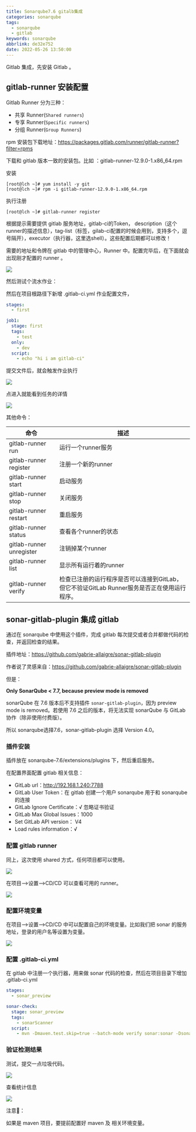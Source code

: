 ```yaml
---
title: Sonarqube7.6 gitalb集成
categories: sonarqube
tags:
  - sonarqube
  - gitlab
keywords: sonarqube
abbrlink: de32e752
date: 2022-05-26 13:50:00
---
```

Gitlab 集成，先安装 Gitlab 。



## gitlab-runner 安装配置

Gitlab Runner 分为三种：

- 共享 Runner(`Shared runners`)
- 专享 Runner(`Specific runners`)
- 分组 Runner(`Group Runners`)

rpm 安装包下载地址：https://packages.gitlab.com/runner/gitlab-runner?filter=rpms

下载和  gitlab 版本一致的安装包。比如 ：gitlab-runner-12.9.0-1.x86_64.rpm

安装

```shell
[root@lch ~]# yum install -y git
[root@lch ~]# rpm -i gitlab-runner-12.9.0-1.x86_64.rpm 
```

执行注册

```shell
[root@lch ~]# gitlab-runner register
```

根据提示需要提供 gitlab 服务地址，gitlab-ci的Token， description（这个runner的描述信息），tag-list（标签，gilab-ci配置的时候会用到，支持多个，逗号隔开），executor（执行器，这里选shell）。这些配置后期都可以修改！

需要的地址和令牌在 gitlab 中的管理中心，Runner 中。配置完毕后，在下面就会出现刚才配置的 runner 。

![](https://blog.lichenghao.cn/upload/2022/07/30114648.png)

然后测试个流水作业：

然后在项目根路径下新增 .gitlab-ci.yml 作业配置文件，

```yaml
stages:
  - first

job1:
  stage: first
  tags: 
    - test
  only:
    - dev
  script:
    - echo "hi i am gitlab-ci"

```

提交文件后，就会触发作业执行

![](https://blog.lichenghao.cn/upload/2022/07/29154609.png)

点进入就能看到任务的详情

![](https://blog.lichenghao.cn/upload/2022/07/29155116.png)



其他命令：

| **命令**                 | **描述**                                                     |
| ------------------------ | ------------------------------------------------------------ |
| gitlab-runner run        | 运行一个runner服务                                           |
| gitlab-runner register   | 注册一个新的runner                                           |
| gitlab-runner start      | 启动服务                                                     |
| gitlab-runner stop       | 关闭服务                                                     |
| gitlab-runner restart    | 重启服务                                                     |
| gitlab-runner status     | 查看各个runner的状态                                         |
| gitlab-runner unregister | 注销掉某个runner                                             |
| gitlab-runner list       | 显示所有运行着的runner                                       |
| gitlab-runner verify     | 检查已注册的运行程序是否可以连接到GitLab，但它不验证GitLab Runner服务是否正在使用运行程序。 |





## sonar-gitlab-plugin 集成 gitlab

通过在 sonarqube 中使用这个插件，完成 gitlab 每次提交或者合并都做代码的检查，并返回检查的结果。

插件地址：https://github.com/gabrie-allaigre/sonar-gitlab-plugin

作者说了灵感来自：https://github.com/gabrie-allaigre/sonar-gitlab-plugin

但是：

**Only SonarQube < 7.7, because preview mode is removed**

sonarQube 在 7.6 版本后不支持插件 `sonar-gitlab-plugin`，因为 preview mode is removed。若使用 7.6 之后的版本，将无法实现 sonarQube 与 GitLab 协作（除非使用付费版）。

所以 sonarqube选择7.6，sonar-gitlab-plugin 选择 Version 4.0。

### 插件安装

插件放在 sonarqube-7.6/extensions/plugins 下，然后重启服务。

在配置界面配置 gitlab 相关信息：

- GitLab url：http://192.168.1.240:7788
- GitLab User Token：在 gitlab 创建一个用户 sonarqube 用于和 sonarqube 的连接
- GitLab Ignore Certificate：√  忽略证书验证
- GitLab Max Global Issues：1000
- Set GitLab API version： V4
- Load rules information：√

### 配置 gitlab runner

同上，这次使用 shared 方式，任何项目都可以使用。

![](https://blog.lichenghao.cn/upload/2022/07/30153658.png)

在项目——>设置——>CD/CD 可以查看可用的 runner。

![](https://blog.lichenghao.cn/upload/2022/07/30153823.png)



### 配置环境变量

在项目——>设置——>CD/CD 中可以配置自己的环境变量。比如我们把 sonar 的服务地址，登录的用户名等设置为变量。

![](https://blog.lichenghao.cn/upload/2022/07/30152127.png)

### 配置 .gitlab-ci.yml 

在 gitlab 中注册一个执行器，用来做 sonar 代码的检查，然后在项目目录下增加 .gitlab-ci.yml 

```yaml
stages:
  - sonar_preview

sonar-check:
  stage: sonar_preview
  tags:
    - sonarScanner
  script:
    - mvn -Dmaven.test.skip=true --batch-mode verify sonar:sonar -Dsonar.host.url=$SONAR_URL -Dsonar.login=$SONAR_LOGIN_USER -Dsonar.password=$SONAR_LOGIN_PWD -Dsonar.analysis.mode=preview -Dsonar.gitlab.project_id=$CI_PROJECT_PATH -Dsonar.gitlab.commit_sha=$CI_COMMIT_SHA -Dsonar.gitlab.ref_name=$CI_COMMIT_REF_NAME
```

### 验证检测结果

测试，提交一点垃圾代码。

![](https://blog.lichenghao.cn/upload/2022/07/30152923.png)

查看统计信息

![](https://blog.lichenghao.cn/upload/2022/07/30153037.png)





注意📢：

如果是 maven 项目，要提前配置好 maven 及 相关环境变量。

